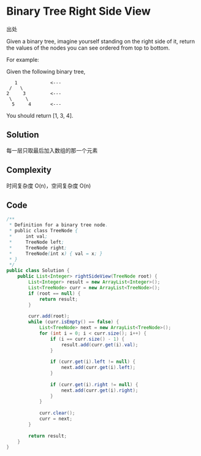 # Binary Tree Right Side View

出处

Given a binary tree, imagine yourself standing on the right side of it, return the values of the nodes you can see ordered from top to bottom.

For example:

Given the following binary tree,

       1            <---
     /   \
    2     3         <---
     \     \
      5     4       <---
  
You should return [1, 3, 4].

## Solution

每一层只取最后加入数组的那一个元素

## Complexity

时间复杂度 O(n)，空间复杂度 O(n)

## Code 

```java
/**
 * Definition for a binary tree node.
 * public class TreeNode {
 *     int val;
 *     TreeNode left;
 *     TreeNode right;
 *     TreeNode(int x) { val = x; }
 * }
 */
public class Solution {
    public List<Integer> rightSideView(TreeNode root) {
        List<Integer> result = new ArrayList<Integer>();
        List<TreeNode> curr = new ArrayList<TreeNode>();
        if (root == null) {
            return result;
        }
        
        curr.add(root);
        while (curr.isEmpty() == false) {
            List<TreeNode> next = new ArrayList<TreeNode>();
            for (int i = 0; i < curr.size(); i++) {
                if (i == curr.size() - 1) {
                    result.add(curr.get(i).val);
                }
                
                if (curr.get(i).left != null) {
                    next.add(curr.get(i).left);
                }
                
                if (curr.get(i).right != null) {
                    next.add(curr.get(i).right);
                }
            }
            
            curr.clear();
            curr = next;
        }
        
        return result;
    }
}
```

